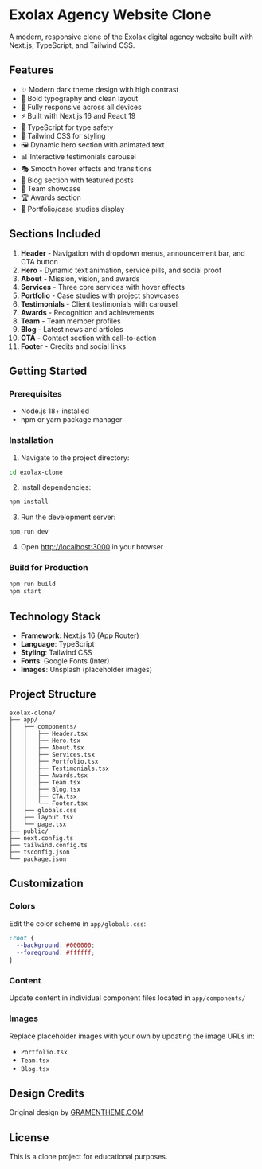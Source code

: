 # Exolax Agency Website Clone

A modern, responsive clone of the Exolax digital agency website built with Next.js, TypeScript, and Tailwind CSS.

## Features

- ✨ Modern dark theme design with high contrast
- 🎨 Bold typography and clean layout
- 📱 Fully responsive across all devices
- ⚡ Built with Next.js 16 and React 19
- 🎯 TypeScript for type safety
- 💨 Tailwind CSS for styling
- 🖼️ Dynamic hero section with animated text
- 📊 Interactive testimonials carousel
- 🎭 Smooth hover effects and transitions
- 📰 Blog section with featured posts
- 👥 Team showcase
- 🏆 Awards section
- 💼 Portfolio/case studies display

## Sections Included

1. **Header** - Navigation with dropdown menus, announcement bar, and CTA button
2. **Hero** - Dynamic text animation, service pills, and social proof
3. **About** - Mission, vision, and awards
4. **Services** - Three core services with hover effects
5. **Portfolio** - Case studies with project showcases
6. **Testimonials** - Client testimonials with carousel
7. **Awards** - Recognition and achievements
8. **Team** - Team member profiles
9. **Blog** - Latest news and articles
10. **CTA** - Contact section with call-to-action
11. **Footer** - Credits and social links

## Getting Started

### Prerequisites

- Node.js 18+ installed
- npm or yarn package manager

### Installation

1. Navigate to the project directory:
```bash
cd exolax-clone
```

2. Install dependencies:
```bash
npm install
```

3. Run the development server:
```bash
npm run dev
```

4. Open [http://localhost:3000](http://localhost:3000) in your browser

### Build for Production

```bash
npm run build
npm start
```

## Technology Stack

- **Framework**: Next.js 16 (App Router)
- **Language**: TypeScript
- **Styling**: Tailwind CSS
- **Fonts**: Google Fonts (Inter)
- **Images**: Unsplash (placeholder images)

## Project Structure

```
exolax-clone/
├── app/
│   ├── components/
│   │   ├── Header.tsx
│   │   ├── Hero.tsx
│   │   ├── About.tsx
│   │   ├── Services.tsx
│   │   ├── Portfolio.tsx
│   │   ├── Testimonials.tsx
│   │   ├── Awards.tsx
│   │   ├── Team.tsx
│   │   ├── Blog.tsx
│   │   ├── CTA.tsx
│   │   └── Footer.tsx
│   ├── globals.css
│   ├── layout.tsx
│   └── page.tsx
├── public/
├── next.config.ts
├── tailwind.config.ts
├── tsconfig.json
└── package.json
```

## Customization

### Colors
Edit the color scheme in `app/globals.css`:
```css
:root {
  --background: #000000;
  --foreground: #ffffff;
}
```

### Content
Update content in individual component files located in `app/components/`

### Images
Replace placeholder images with your own by updating the image URLs in:
- `Portfolio.tsx`
- `Team.tsx`
- `Blog.tsx`

## Design Credits

Original design by [GRAMENTHEME.COM](https://gramentheme.com)

## License

This is a clone project for educational purposes.
